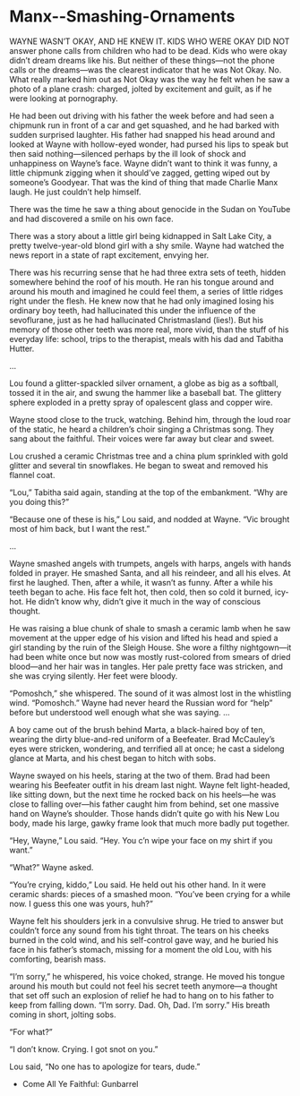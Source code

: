 # Manx--Smashing-Ornaments

  WAYNE WASN’T OKAY, AND HE KNEW IT. KIDS WHO WERE OKAY DID NOT answer phone calls from children who had to be dead. Kids who were okay didn’t dream dreams like his. But neither of these things—not the phone calls or the dreams—was the clearest indicator that he was Not Okay. No. What really marked him out as Not Okay was the way he felt when he saw a photo of a plane crash: charged, jolted by excitement and guilt, as if he were looking at pornography.

  He had been out driving with his father the week before and had seen a chipmunk run in front of a car and get squashed, and he had barked with sudden surprised laughter. His father had snapped his head around and looked at Wayne with hollow-eyed wonder, had pursed his lips to speak but then said nothing—silenced perhaps by the ill look of shock and unhappiness on Wayne’s face. Wayne didn’t want to think it was funny, a little chipmunk zigging when it should’ve zagged, getting wiped out by someone’s Goodyear. That was the kind of thing that made Charlie Manx laugh. He just couldn’t help himself.

  There was the time he saw a thing about genocide in the Sudan on YouTube and had discovered a smile on his own face.

  There was a story about a little girl being kidnapped in Salt Lake City, a pretty twelve-year-old blond girl with a shy smile. Wayne had watched the news report in a state of rapt excitement, envying her.

  There was his recurring sense that he had three extra sets of teeth, hidden somewhere behind the roof of his mouth. He ran his tongue around and around his mouth and imagined he could feel them, a series of little ridges right under the flesh. He knew now that he had only imagined losing his ordinary boy teeth, had hallucinated this under the influence of the sevoflurane, just as he had hallucinated Christmasland (lies!). But his memory of those other teeth was more real, more vivid, than the stuff of his everyday life: school, trips to the therapist, meals with his dad and Tabitha Hutter.

...

  Lou found a glitter-spackled silver ornament, a globe as big as a softball, tossed it in the air, and swung the hammer like a baseball bat. The glittery sphere exploded in a pretty spray of opalescent glass and copper wire.

  Wayne stood close to the truck, watching. Behind him, through the loud roar of the static, he heard a children’s choir singing a Christmas song. They sang about the faithful. Their voices were far away but clear and sweet.

  Lou crushed a ceramic Christmas tree and a china plum sprinkled with gold glitter and several tin snowflakes. He began to sweat and removed his flannel coat.

  “Lou,” Tabitha said again, standing at the top of the embankment. “Why are you doing this?”

  “Because one of these is his,” Lou said, and nodded at Wayne. “Vic brought most of him back, but I want the rest.”

...

  Wayne smashed angels with trumpets, angels with harps, angels with hands folded in prayer. He smashed Santa, and all his reindeer, and all his elves. At first he laughed. Then, after a while, it wasn’t as funny. After a while his teeth began to ache. His face felt hot, then cold, then so cold it burned, icy-hot. He didn’t know why, didn’t give it much in the way of conscious thought.

  He was raising a blue chunk of shale to smash a ceramic lamb when he saw movement at the upper edge of his vision and lifted his head and spied a girl standing by the ruin of the Sleigh House. She wore a filthy nightgown—it had been white once but now was mostly rust-colored from smears of dried blood—and her hair was in tangles. Her pale
pretty face was stricken, and she was crying silently. Her feet were bloody.

  “Pomoshch,” she whispered. The sound of it was almost lost in the whistling wind. “Pomoshch.” Wayne had never heard the Russian word for “help” before but understood well enough what she was saying.
...

  A boy came out of the brush behind Marta, a black-haired boy of ten, wearing the dirty blue-and-red uniform of a Beefeater. Brad McCauley’s eyes were stricken, wondering, and terrified all at once; he cast a sidelong glance at Marta, and his chest began to hitch with sobs.

  Wayne swayed on his heels, staring at the two of them. Brad had been wearing his Beefeater outfit in his dream last night. Wayne felt light-headed, like sitting down, but the next time he rocked back on his heels—he was close to falling over—his father caught him from behind, set one massive hand on Wayne’s shoulder. Those hands didn’t quite go with his New Lou body, made his large, gawky frame look that much more badly put together.

  “Hey, Wayne,” Lou said. “Hey. You c’n wipe your face on my shirt if you want.”

  “What?” Wayne asked.

  “You’re crying, kiddo,” Lou said. He held out his other hand. In it were ceramic shards: pieces of a smashed moon. “You’ve been crying for a while now. I guess this one was yours, huh?”

  Wayne felt his shoulders jerk in a convulsive shrug. He tried to answer but couldn’t force any sound from his tight throat. The tears on his cheeks burned in the cold wind, and his self-control gave way, and he buried his face in his father’s stomach, missing for a moment the old Lou, with his comforting, bearish mass.

  “I’m sorry,” he whispered, his voice choked, strange. He moved his tongue around his mouth but could not feel his secret teeth anymore—a thought that set off such an explosion of relief he had to hang on to his father to keep from falling down. “I’m sorry. Dad. Oh, Dad. I’m sorry.” His breath coming in short, jolting sobs.

  “For what?”

  “I don’t know. Crying. I got snot on you.”

  Lou said, “No one has to apologize for tears, dude.”

- Come All Ye Faithful: Gunbarrel

